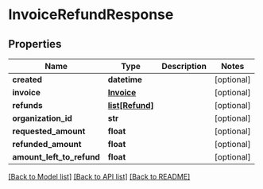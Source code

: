 # InvoiceRefundResponse

## Properties
Name | Type | Description | Notes
------------ | ------------- | ------------- | -------------
**created** | **datetime** |  | [optional] 
**invoice** | [**Invoice**](Invoice.md) |  | [optional] 
**refunds** | [**list[Refund]**](Refund.md) |  | [optional] 
**organization_id** | **str** |  | [optional] 
**requested_amount** | **float** |  | [optional] 
**refunded_amount** | **float** |  | [optional] 
**amount_left_to_refund** | **float** |  | [optional] 

[[Back to Model list]](../README.md#documentation-for-models) [[Back to API list]](../README.md#documentation-for-api-endpoints) [[Back to README]](../README.md)

